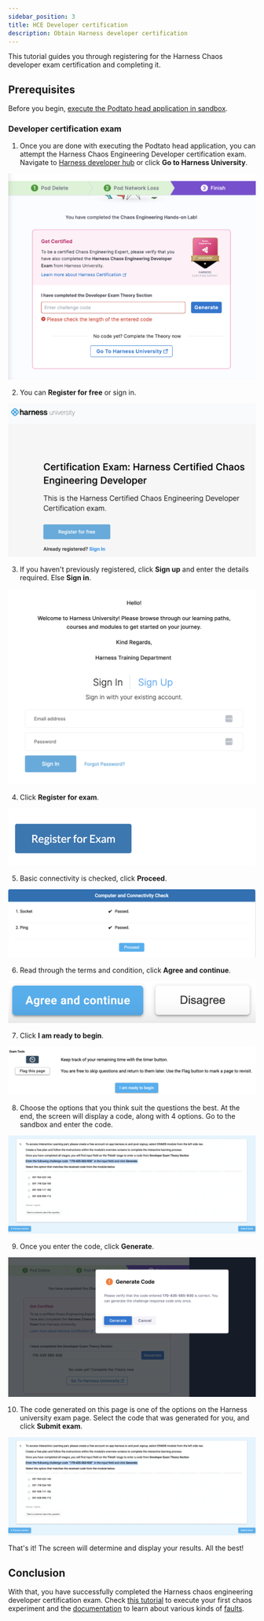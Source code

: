 ```yaml
---
sidebar_position: 3
title: HCE Developer certification 
description: Obtain Harness developer certification
---
```

This tutorial guides you through registering for the Harness Chaos developer exam certification and completing it.

## Prerequisites
Before you begin, [execute the Podtato head application in sandbox](./run-experiments-in-sandbox).

### Developer certification exam

1. Once you are done with executing the Podtato head application, you can attempt the Harness Chaos Engineering Developer certification exam. Navigate to [Harness developer hub](https://developer.harness.io/certifications/chaos-engineering?lvl=developer) or click **Go to Harness University**.

![finish](./static/dev-cert/finish.png)

2. You can **Register for free** or sign in. 

![register](./static/dev-cert/harness-uni.png)

3. If you haven't previously registered, click **Sign up** and enter the details required. Else **Sign in**. 

![sign in](./static/dev-cert/sign-up-exam.png)

4. Click **Register for exam**.

![sign in](./static/dev-cert/register-for-exam.png)

5. Basic connectivity is checked, click **Proceed**.

![proceed](./static/dev-cert/proceed.png)

6. Read through the terms and condition, click **Agree and continue**.

![agree](./static/dev-cert/agree-continue.png)

7. Click **I am ready to begin**.

![ready](./static/dev-cert/begin.png)

8. Choose the options that you think suit the questions the best. At the end, the screen will display a code, along with 4 options. Go to the sandbox and enter the code. 

![enter code](./static/dev-cert/enter-code.png)

9. Once you enter the code, click **Generate**.

![generate code](./static/dev-cert/generate-code.png)

10. The code generated on this page is one of the options on the Harness university exam page. Select the code that was generated for you, and click **Submit exam**.

![enter code](./static/dev-cert/enter-code.png)

That's it! The screen will determine and display your results. All the best!

## Conclusion
With that, you have successfully completed the Harness chaos engineering developer certification exam. Check [this tutorial](../../../tutorials/chaos-experiments/first-chaos-engineering) to execute your first chaos experiment and the [documentation](../get-started/overview) to learn about various kinds of [faults](../technical-reference/chaos-faults).